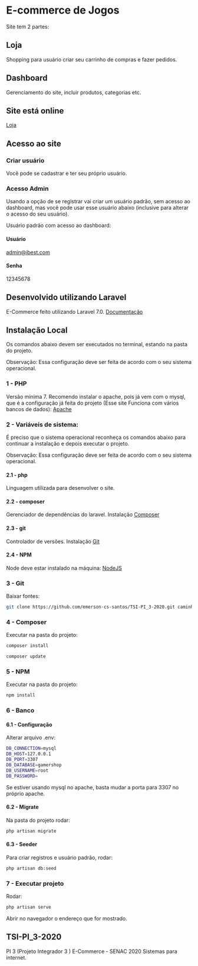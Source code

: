 # E-commerce de Jogos
Site tem 2 partes:

## Loja
Shopping para usuário criar seu carrinho de compras e fazer pedidos.

## Dashboard
Gerenciamento do site, incluir produtos, categorias etc.

## Site está online
[Loja](http://gameshopp.herokuapp.com/)

## Acesso ao site

### Criar usuário
Você pode se cadastrar e ter seu próprio usuário.

### Acesso Admin
Usando a opção de se registrar vai criar um usuário padrão, sem acesso ao dashboard,
mas você pode usar esse usuário abaixo (inclusive para alterar o acesso do seu usuário).

Usuário padrão com acesso ao dashboard:

#### Usuário
admin@ibest.com

#### Senha
12345678

## Desenvolvido utilizando Laravel
E-Commerce feito utilizando Laravel 7.0.
[Documentação](https://laravel.com/docs)

## Instalação Local
Os comandos abaixo devem ser executados no terminal, estando na pasta do projeto.

Observação: Essa configuração deve ser feita de acordo com o seu sistema operacional.

### 1 - PHP
Versão minima 7. 
Recomendo instalar o apache, pois já vem com o mysql, que é a configuração já feita do projeto (Esse site Funciona com vários bancos de dados): 
[Apache](https://www.apachefriends.org/pt_br/index.html)

### 2 - Variáveis de sistema:
É preciso que o sistema operacional reconheça os comandos abaixo para continuar a instalação e depois executar o projeto.

Observação: Essa configuração deve ser feita de acordo com o seu sistema operacional.

#### 2.1 - php
Linguagem utilizada para desenvolver o site.

#### 2.2 - composer
Gerenciador de dependências do laravel. 
Instalação [Composer](https://getcomposer.org/download/)

#### 2.3 - git
Controlador de versões. 
Instalação [Git](https://git-scm.com/book/en/v2/Getting-Started-Installing-Git)

#### 2.4 - NPM
Node deve estar instalado na máquina:
[NodeJS](https://nodejs.org/en/download/)

### 3 - Git
Baixar fontes: 
```bash
git clone https://github.com/emerson-cs-santos/TSI-PI_3-2020.git caminho_seu_pc
```

### 4 - Composer
Executar na pasta do projeto: 
```bash
composer install
```

```bash
composer update 
```

### 5 - NPM
Executar na pasta do projeto: 
```bash
npm install
```

### 6 - Banco

#### 6.1 - Configuração
Alterar arquivo .env:

```bash
DB_CONNECTION=mysql
DB_HOST=127.0.0.1
DB_PORT=3307
DB_DATABASE=gamershop
DB_USERNAME=root
DB_PASSWORD=
```

Se estiver usando mysql no apache, basta mudar a porta para 3307 no próprio apache.


#### 6.2 - Migrate
Na pasta do projeto rodar: 
```bash
php artisan migrate
```

#### 6.3 - Seeder
Para criar registros e usuário padrão, rodar: 
```bash
php artisan db:seed
```

### 7 - Executar projeto
Rodar: 
```bash
php artisan serve
```

Abrir no navegador o endereço que for mostrado.

## TSI-PI_3-2020
PI 3 (Projeto Integrador 3 ) E-Commerce  - SENAC 2020
Sistemas para internet.
